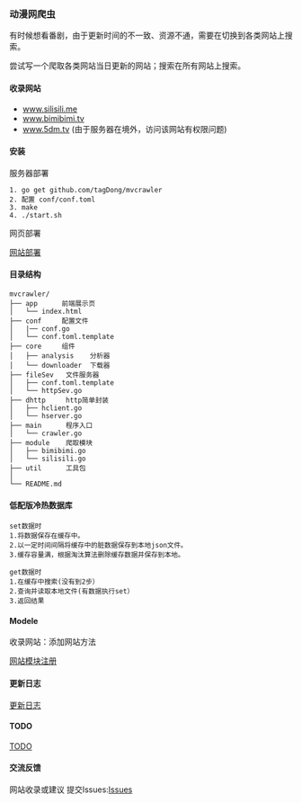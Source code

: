 ### 动漫网爬虫

有时候想看番剧，由于更新时间的不一致、资源不通，需要在切换到各类网站上搜索。

尝试写一个爬取各类网站当日更新的网站；搜索在所有网站上搜索。

#### 收录网站

- www.silisili.me
- www.bimibimi.tv
- www.5dm.tv (由于服务器在境外，访问该网站有权限问题)

#### 安装

服务器部署
```
1. go get github.com/tagDong/mvcrawler
2. 配置 conf/conf.toml
3. make 
4. ./start.sh  
```

网页部署

[网站部署](./fileSev/README.md)

#### 目录结构
```
mvcrawler/
├── app      前端展示页   
│   └── index.html     
├── conf     配置文件
│   |── conf.go       
│   └── conf.toml.template   
├── core     组件
│   ├── analysis    分析器
│   └── downloader  下载器
├── fileSev   文件服务器   
│   ├── conf.toml.template 
│   └── httpSev.go      
├── dhttp     http简单封装
│   ├── hclient.go    
│   └── hserver.go  
├── main      程序入口
│   └── crawler.go 
├── module    爬取模块
│   ├── bimibimi.go
│   └── silisili.go
├── util      工具包
│  
└── README.md
```

#### 低配版冷热数据库

```
set数据时
1.将数据保存在缓存中。
2.以一定时间间隔将缓存中的脏数据保存到本地json文件。
3.缓存容量满，根据淘汰算法删除缓存数据并保存到本地。

get数据时
1.在缓存中搜索(没有到2步）
2.查询并读取本地文件(有数据执行set）
3.返回结果

```

#### Modele

收录网站：添加网站方法

[网站模块注册](./module/README.md)

#### 更新日志

[更新日志](./UPDATE.md)

#### TODO

[TODO](./TODO.md)

#### 交流反馈

网站收录或建议 提交Issues:[Issues](https://github.com/tagDong/mvcrawler/issues)


